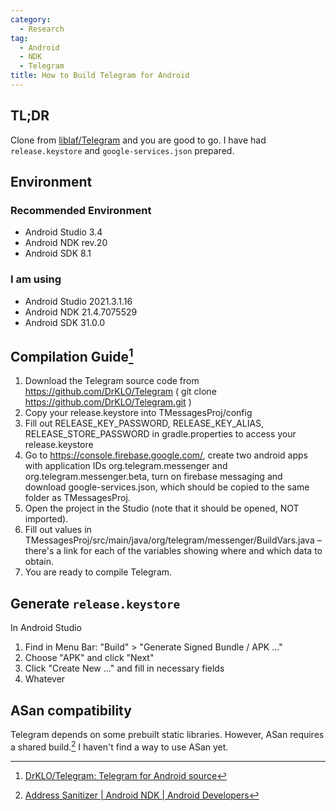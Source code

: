```yaml
---
category:
  - Research
tag:
  - Android
  - NDK
  - Telegram
title: How to Build Telegram for Android
---
```


## TL;DR

Clone from [liblaf/Telegram](https://github.com/liblaf/Telegram) and you are good to go. I have had `release.keystore` and `google-services.json` prepared.

## Environment

### Recommended Environment

- Android Studio 3.4
- Android NDK rev.20
- Android SDK 8.1

### I am using

- Android Studio 2021.3.1.16
- Android NDK 21.4.7075529
- Android SDK 31.0.0

## Compilation Guide[^1]

1. Download the Telegram source code from https://github.com/DrKLO/Telegram ( git clone https://github.com/DrKLO/Telegram.git )
2. Copy your release.keystore into TMessagesProj/config
3. Fill out RELEASE_KEY_PASSWORD, RELEASE_KEY_ALIAS, RELEASE_STORE_PASSWORD in gradle.properties to access your release.keystore
4. Go to https://console.firebase.google.com/, create two android apps with application IDs org.telegram.messenger and org.telegram.messenger.beta, turn on firebase messaging and download google-services.json, which should be copied to the same folder as TMessagesProj.
5. Open the project in the Studio (note that it should be opened, NOT imported).
6. Fill out values in TMessagesProj/src/main/java/org/telegram/messenger/BuildVars.java – there's a link for each of the variables showing where and which data to obtain.
7. You are ready to compile Telegram.

## Generate `release.keystore`

In Android Studio

1. Find in Menu Bar: "Build" > "Generate Signed Bundle / APK ..."
2. Choose "APK" and click "Next"
3. Click "Create New ..." and fill in necessary fields
4. Whatever

## ASan compatibility

Telegram depends on some prebuilt static libraries. However, ASan requires a shared build.[^2] I haven't find a way to use ASan yet.

[^1]: [DrKLO/Telegram: Telegram for Android source](https://github.com/DrKLO/Telegram#compilation-guide)
[^2]: [Address Sanitizer | Android NDK | Android Developers](https://developer.android.com/ndk/guides/asan)
